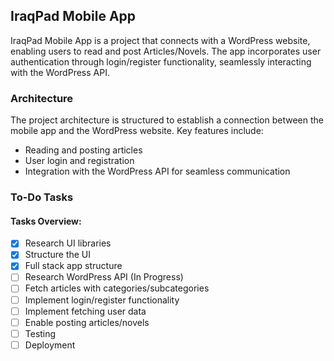 ## IraqPad Mobile App

IraqPad Mobile App is a project that connects with a WordPress website, enabling users to read and post Articles/Novels. The app incorporates user authentication through login/register functionality, seamlessly interacting with the WordPress API.

### Architecture

The project architecture is structured to establish a connection between the mobile app and the WordPress website. Key features include:

- Reading and posting articles
- User login and registration
- Integration with the WordPress API for seamless communication

### To-Do Tasks

#### Tasks Overview:

- [x] Research UI libraries
- [x] Structure the UI
- [x] Full stack app structure
- [ ] Research WordPress API (In Progress)
- [ ] Fetch articles with categories/subcategories
- [ ] Implement login/register functionality
- [ ] Implement fetching user data
- [ ] Enable posting articles/novels
- [ ] Testing
- [ ] Deployment
